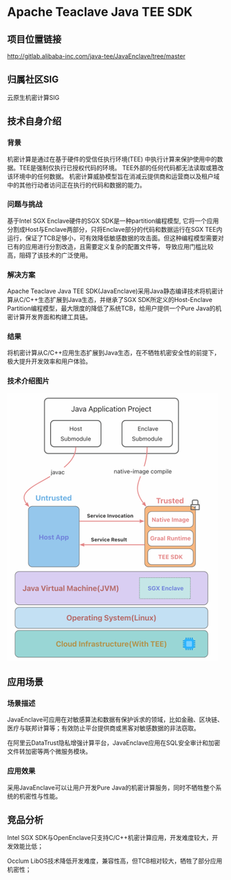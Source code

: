 # Apache Teaclave Java TEE SDK

## 项目位置链接

http://gitlab.alibaba-inc.com/java-tee/JavaEnclave/tree/master

## 归属社区SIG

云原生机密计算SIG

## 技术自身介绍

### 背景

机密计算是通过在基于硬件的受信任执行环境(TEE) 中执行计算来保护使用中的数据。TEE是强制仅执行已授权代码的环境。 TEE外部的任何代码都无法读取或篡改该环境中的任何数据。 机密计算威胁模型旨在消减云提供商和运营商以及租户域中的其他行动者访问正在执行的代码和数据的能力。

### 问题与挑战

基于Intel SGX Enclave硬件的SGX SDK是一种partition编程模型, 它将一个应用分割成Host与Enclave两部分，只将Enclave部分的代码和数据运行在SGX TEE内运行，保证了TCB足够小，可有效降低敏感数据的攻击面。但这种编程模型需要对已有的应用进行分割改造，且需要定义复杂的配置文件等， 导致应用门槛比较高，阻碍了该技术的广泛使用。

### 解决方案

Apache Teaclave Java TEE SDK(JavaEnclave)采用Java静态编译技术将机密计算从C/C++生态扩展到Java生态，并继承了SGX SDK所定义的Host-Enclave Partition编程模型，最大限度的降低了系统TCB，给用户提供一个Pure Java的机密计算开发界面和构建工具链。

### 结果

将机密计算从C/C++应用生态扩展到Java生态，在不牺牲机密安全性的前提下，极大提升开发效率和用户体验。

### 技术介绍图片

![image.png](materials/imgs/java_enclave_technology.png)

## 应用场景

### 场景描述

JavaEnclave可应用在对敏感算法和数据有保护诉求的领域，比如金融、区块链、医疗与联邦计算等；有效防止平台提供商或黑客对敏感数据的非法窃取。

在阿里云DataTrust隐私增强计算平台，JavaEnclave应用在SQL安全审计和加密文件转加密等两个微服务模块。

### 应用效果

采用JavaEnclave可以让用户开发Pure Java的机密计算服务，同时不牺牲整个系统的机密性与性能。

## 竞品分析

Intel SGX SDK与OpenEnclave只支持C/C++机密计算应用，开发难度较大，开发效能比低；

Occlum LibOS技术降低开发难度，兼容性高，但TCB相对较大，牺牲了部分应用机密性；
